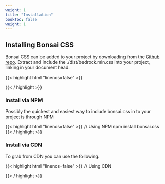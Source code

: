 ```yaml
---
weight: 1
title: "Installation"
bookToc: false
weight: 1
---
```


## Installing Bonsai CSS

Bonsai CSS can be added to your project by downloading from the [Github repo](https://github.com/bonsaicss/bonsai.css). Extract and include the ./dist/bedrock.min.css into your project, linking in your document head. 

{{< highlight html "linenos=false" >}}
<link rel="stylesheet" href="bonsai.min.css" type="text/css">
{{< / highlight >}}


### Install via NPM

Possibly the quickest and easiest way to include bonsai.css in to your project is through NPM

{{< highlight html "linenos=false" >}}
// Using NPM
npm install bonsai.css
{{< / highlight >}}


### Install via CDN

To grab from CDN you can use the following.

{{< highlight html "linenos=false" >}}
// Using CDN
<link href="https://unpkg.com/bonsai.css@1.0.0/dist/bonsai.min.css" rel="stylesheet" />
{{< / highlight >}}